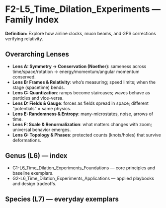# F2-L5_Time_Dilation_Experiments — Family Index
**Definition:** Explore how airline clocks, muon beams, and GPS corrections verifying relativity.

## Overarching Lenses

- **Lens A: Symmetry -> Conservation (Noether)**: sameness across time/space/rotation → energy/momentum/angular momentum conserved.
- **Lens B: Frames & Relativity**: who’s measuring; speed limits; when the stage (spacetime) bends.
- **Lens C: Quantization**: ramps become staircases; waves behave as particles and vice-versa.
- **Lens D: Fields & Gauge**: forces as fields spread in space; different “potentials” = same physics.
- **Lens E: Randomness & Entropy**: many-microstates, noise, arrows of time.
- **Lens F: Scale & Renormalization**: what matters changes with zoom; universal behavior emerges.
- **Lens G: Topology & Phases**: protected counts (knots/holes) that survive deformations.

## Genus (L6) — index
- G1-L6_Time_Dilation_Experiments_Foundations — core principles and baseline exemplars.
- G2-L6_Time_Dilation_Experiments_Applications — applied playbooks and design tradeoffs.

## Species (L7) — everyday exemplars
